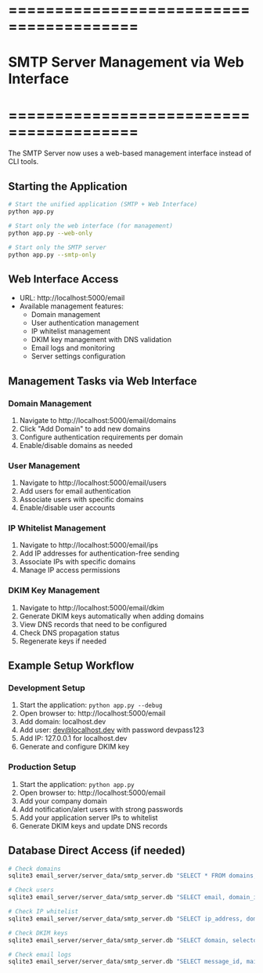 # ========================================
# SMTP Server Management via Web Interface
# ========================================

The SMTP Server now uses a web-based management interface instead of CLI tools.

## Starting the Application
```bash
# Start the unified application (SMTP + Web Interface)
python app.py

# Start only the web interface (for management)
python app.py --web-only

# Start only the SMTP server
python app.py --smtp-only
```

## Web Interface Access
- URL: http://localhost:5000/email
- Available management features:
  - Domain management
  - User authentication management  
  - IP whitelist management
  - DKIM key management with DNS validation
  - Email logs and monitoring
  - Server settings configuration

## Management Tasks via Web Interface

### Domain Management
1. Navigate to http://localhost:5000/email/domains
2. Click "Add Domain" to add new domains
3. Configure authentication requirements per domain
4. Enable/disable domains as needed

### User Management  
1. Navigate to http://localhost:5000/email/users
2. Add users for email authentication
3. Associate users with specific domains
4. Enable/disable user accounts

### IP Whitelist Management
1. Navigate to http://localhost:5000/email/ips
2. Add IP addresses for authentication-free sending
3. Associate IPs with specific domains
4. Manage IP access permissions

### DKIM Key Management
1. Navigate to http://localhost:5000/email/dkim
2. Generate DKIM keys automatically when adding domains
3. View DNS records that need to be configured
4. Check DNS propagation status
5. Regenerate keys if needed

## Example Setup Workflow

### Development Setup
1. Start the application: `python app.py --debug`
2. Open browser to: http://localhost:5000/email
3. Add domain: localhost.dev
4. Add user: dev@localhost.dev with password devpass123
5. Add IP: 127.0.0.1 for localhost.dev
6. Generate and configure DKIM key

### Production Setup
1. Start the application: `python app.py`
2. Open browser to: http://localhost:5000/email
3. Add your company domain
4. Add notification/alert users with strong passwords
5. Add your application server IPs to whitelist
6. Generate DKIM keys and update DNS records

## Database Direct Access (if needed)
```bash
# Check domains
sqlite3 email_server/server_data/smtp_server.db "SELECT * FROM domains;"

# Check users  
sqlite3 email_server/server_data/smtp_server.db "SELECT email, domain_id FROM users;"

# Check IP whitelist
sqlite3 email_server/server_data/smtp_server.db "SELECT ip_address, domain_id FROM whitelisted_ips;"

# Check DKIM keys
sqlite3 email_server/server_data/smtp_server.db "SELECT domain, selector, active FROM dkim_keys;"

# Check email logs
sqlite3 email_server/server_data/smtp_server.db "SELECT message_id, mail_from, rcpt_tos, status, created_at FROM email_logs ORDER BY created_at DESC LIMIT 10;"
```